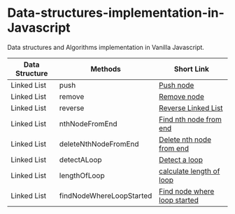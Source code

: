 # Data-structures-implementation-in-Javascript
Data structures and Algorithms implementation in Vanilla Javascript.

| Data Structure  | Methods | Short Link |
| ------------- | ------------- | ------------- |
| Linked List  | push  | [Push node](https://github.com/vishwa9/Data-structures-implementation-in-Javascript/blob/master/LinkedList.js#L7) |
| Linked List  | remove  | [Remove node](https://github.com/vishwa9/Data-structures-implementation-in-Javascript/blob/master/LinkedList.js#L24) |
| Linked List  | reverse | [Reverse Linked List](https://github.com/vishwa9/Data-structures-implementation-in-Javascript/blob/master/LinkedList.js#L47) |
| Linked List  | nthNodeFromEnd | [Find nth node from end](https://github.com/vishwa9/Data-structures-implementation-in-Javascript/blob/master/LinkedList.js#L63) |
| Linked List  | deleteNthNodeFromEnd | [Delete nth node from end](https://github.com/vishwa9/Data-structures-implementation-in-Javascript/blob/master/LinkedList.js#L85) |
| Linked List | detectALoop | [Detect a loop](https://github.com/vishwa9/Data-structures-implementation-in-Javascript/blob/master/LinkedList.js#L120) |
| Linked List | lengthOfLoop | [calculate length of loop](https://github.com/vishwa9/Data-structures-implementation-in-Javascript/blob/master/LinkedList.js#L140) |
| Linked List | findNodeWhereLoopStarted | [Find node where loop started](https://github.com/vishwa9/Data-structures-implementation-in-Javascript/blob/master/LinkedList.js#L156) |
